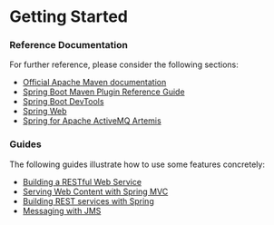 # Getting Started

### Reference Documentation
For further reference, please consider the following sections:

* [Official Apache Maven documentation](https://maven.apache.org/guides/index.html)
* [Spring Boot Maven Plugin Reference Guide](https://docs.spring.io/spring-boot/docs/2.1.8.RELEASE/maven-plugin/)
* [Spring Boot DevTools](https://docs.spring.io/spring-boot/docs/{bootVersion}/reference/htmlsingle/#using-boot-devtools)
* [Spring Web](https://docs.spring.io/spring-boot/docs/{bootVersion}/reference/htmlsingle/#boot-features-developing-web-applications)
* [Spring for Apache ActiveMQ Artemis](https://docs.spring.io/spring-boot/docs/{bootVersion}/reference/htmlsingle/#boot-features-artemis)

### Guides
The following guides illustrate how to use some features concretely:

* [Building a RESTful Web Service](https://spring.io/guides/gs/rest-service/)
* [Serving Web Content with Spring MVC](https://spring.io/guides/gs/serving-web-content/)
* [Building REST services with Spring](https://spring.io/guides/tutorials/bookmarks/)
* [Messaging with JMS](https://spring.io/guides/gs/messaging-jms/)

